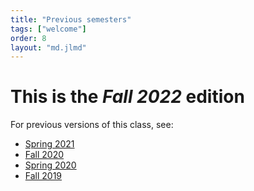 ```yaml
---
title: "Previous semesters"
tags: ["welcome"]
order: 8
layout: "md.jlmd"
---
```


# This is the _Fall 2022_ edition

For previous versions of this class, see:

-   [Spring 2021](https://computationalthinking.mit.edu/Spring21/)
-   [Fall 2020](https://computationalthinking.mit.edu/Fall20/)
-   [Spring 2020](https://ocw.mit.edu/courses/mathematics/18-s190-introduction-to-computational-thinking-with-julia-with-applications-to-modeling-the-covid-19-pandemic-spring-2020/)
-   [Fall 2019](https://github.com/dpsanders/6.S083_fall_2019/tree/fall_2019)

